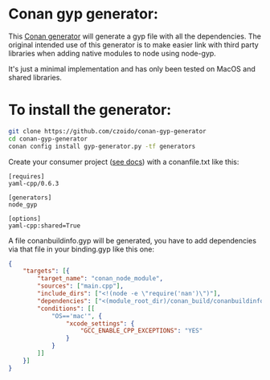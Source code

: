 # Conan gyp generator:

This [Conan generator](https://docs.conan.io/en/latest/howtos/custom_generators.html) will generate a
gyp file with all the dependencies. The original intended use of this generator is to make easier
link with third party libraries when adding native modules to node using node-gyp. 

It's just a minimal implementation and has only been tested on MacOS and shared libraries.

# To install the generator:

``` bash
git clone https://github.com/czoido/conan-gyp-generator
cd conan-gyp-generator
conan config install gyp-generator.py -tf generators
```

Create your consumer project ([see docs](https://docs.conan.io/en/latest/getting_started.html)) with
a conanfile.txt like this:

```
[requires]
yaml-cpp/0.6.3

[generators]
node_gyp

[options]
yaml-cpp:shared=True
```

A file conanbuildinfo.gyp will be generated, you have to add dependencies via that file in your
binding.gyp like this one:

```json
{
    "targets": [{
        "target_name": "conan_node_module",
        "sources": ["main.cpp"],
        "include_dirs": ["<!(node -e \"require('nan')\")"],
        "dependencies": ["<(module_root_dir)/conan_build/conanbuildinfo.gyp:yaml-cpp"],
        "conditions": [[
            "OS=='mac'", {
                "xcode_settings": {
                    "GCC_ENABLE_CPP_EXCEPTIONS": "YES"
                }
            }
        ]]
    }]
}
```